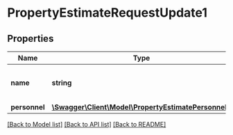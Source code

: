 # PropertyEstimateRequestUpdate1

## Properties
Name | Type | Description | Notes
------------ | ------------- | ------------- | -------------
**name** | **string** | The name for the created estimate | [optional] 
**personnel** | [**\Swagger\Client\Model\PropertyEstimatePersonnel1**](PropertyEstimatePersonnel1.md) |  | [optional] 

[[Back to Model list]](../README.md#documentation-for-models) [[Back to API list]](../README.md#documentation-for-api-endpoints) [[Back to README]](../README.md)



